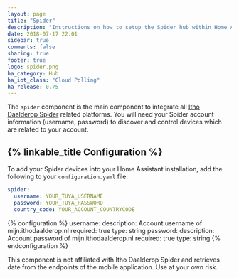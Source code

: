 ```yaml
---
layout: page
title: "Spider"
description: "Instructions on how to setup the Spider hub within Home Assistant."
date: 2018-07-17 22:01
sidebar: true
comments: false
sharing: true
footer: true
logo: spider.png
ha_category: Hub
ha_iot_class: "Cloud Polling"
ha_release: 0.75
---
```


The `spider` component is the main component to integrate all [Itho Daalderop Spider](https://www.ithodaalderop.nl/spider-thermostaat) related platforms. You will need your Spider account information (username, password) to discover and control devices which are related to your account.

## {% linkable_title Configuration %}

To add your Spider devices into your Home Assistant installation, add the following to your `configuration.yaml` file:

```yaml
spider:
  username: YOUR_TUYA_USERNAME
  password: YOUR_TUYA_PASSWORD
  country_code: YOUR_ACCOUNT_COUNTRYCODE
```

{% configuration %}
username:
  description: Account username of mijn.ithodaalderop.nl
  required: true
  type: string
password:
  description: Account password of mijn.ithodaalderop.nl
  required: true
  type: string
{% endconfiguration %}

<p class='note warning'>
This component is not affiliated with Itho Daalderop Spider and retrieves date from the endpoints of the mobile application. Use at your own risk.
</p>
